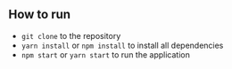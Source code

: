 

## How to run
 - `git clone` to the repository
 - `yarn install` or `npm install` to install all dependencies
 - `npm start` or `yarn start` to run the application
